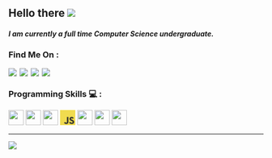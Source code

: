 ## Hello there <img src="https://media.giphy.com/media/gM5qFksULw54NMWyry/giphy.gif" height="90"/>

##### I am currently a full time Computer Science undergraduate.  

### Find Me On :  

[<img align="left"  width="22px" src="https://cdn.jsdelivr.net/npm/simple-icons@v3/icons/twitter.svg" />](https://twitter.com/regmi_praku)
[<img align="left"  width="22px" src="https://cdn.jsdelivr.net/npm/simple-icons@v3/icons/telegram.svg" />](https://www.t.me/regmi_prakriti)
<!-- [<img align="left"  width="22px" src="https://cdn.jsdelivr.net/npm/simple-icons@v3/icons/instagram.svg" />](https://instagram.com/regmi_prakriti) -->
[<img align="left"  width="22px" src="https://cdn.jsdelivr.net/npm/simple-icons@v3/icons/goodreads.svg" />](https://goodreads.com/regmi_prakriti)
[<img align="left"   width="22px" src="https://cdn.jsdelivr.net/npm/simple-icons@v3/icons/linkedin.svg" />](https://www.linkedin.com/in/prakriti-regmi-22b6b31a1/)

<br />

### Programming Skills :computer: :

 
  <code><img  height="30" width="30" src="https://img.icons8.com/color/2x/html-5.png"></code>
  <code><img  height="30" width="30" src="https://img.icons8.com/color/2x/css3.png"></code>
  <code><img  height="30" width="30" src="https://img.icons8.com/color/48/000000/bootstrap.png"></code>
  <code><img  height="30" width="30" src="https://raw.githubusercontent.com/github/explore/80688e429a7d4ef2fca1e82350fe8e3517d3494d/topics/javascript/javascript.png"></code>
  <code><img  height="30" width="30" src="https://img.icons8.com/color/48/000000/c-programming.png"></code>
  <code><img  height="30" width="30" src="https://img.icons8.com/dusk/64/000000/java-coffee-cup-logo.png"></code>
  <code><img  height="30" width="30" src="https://img.icons8.com/color/48/000000/python.png"></code>
  
 -------

<!-- <img align="left" src="https://github-readme-stats.vercel.app/api?username=prakriti42&show_icons=true&hide_border=true"/> -->
<img align="left" src="https://github-readme-stats.vercel.app/api/top-langs/?username=prakriti42&layout=compact"/>

